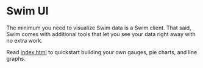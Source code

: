 # Swim UI

The minimum you need to visualize Swim data is a Swim client. That said, Swim comes with additional tools that let you see your data right away with no extra work.

Read [index.html](http://github.com/swimos/tutorial/tree/master/ui/index.html) to quickstart building your own gauges, pie charts, and line graphs.
